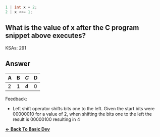 ```c
1 | int x = 2; 
2 | x <<= 1;
```

## What is the value of x after the C program snippet above executes?

KSAs: 291

## Answer
| A | B | ***C*** | D |
| :--- | :--- | :--- | :--- |
| 2 | 1 | ***4*** | 0 |


Feedback:

- Left shift operator shifts bits one to the left.  Given the start bits were 00000010 for a value of 2, when shifting the bits one to the left the result is 00000100 resulting in 4

[**<- Back To Basic Dev**](../../../Basic_Dev.md)

